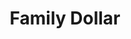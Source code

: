 ---
title: "Family Dollar"
url: /mesa/family-dollar-north-country-club-drive/
shop: variety store
---